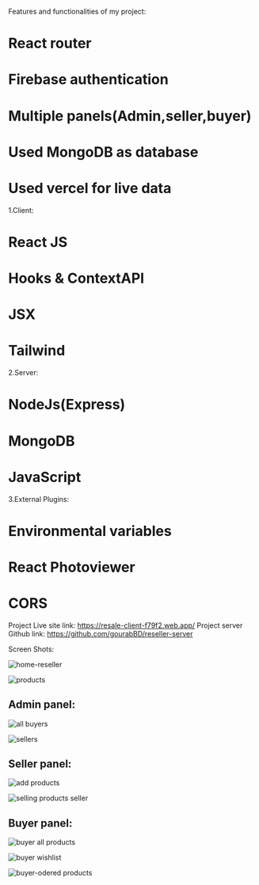 Features and functionalities of my project:

# React router
# Firebase authentication
# Multiple panels(Admin,seller,buyer)
# Used MongoDB as database
# Used vercel for live data




1.Client:

# React JS
# Hooks & ContextAPI
# JSX
# Tailwind

2.Server:

# NodeJs(Express)
# MongoDB
# JavaScript

3.External Plugins:

# Environmental variables
# React Photoviewer
# CORS

Project Live site link: https://resale-client-f79f2.web.app/
Project server Github link: https://github.com/gourabBD/reseller-server

Screen Shots: 



![home-reseller](https://github.com/gourabBD/reseller-client/assets/67328861/679322e9-ab23-4461-8c2d-0280ed67e4c7)


![products](https://github.com/gourabBD/reseller-client/assets/67328861/94d9c667-662e-4cdd-80c9-4a3c1eba9204)

## Admin panel:

![all buyers](https://github.com/gourabBD/reseller-client/assets/67328861/d763b49a-f27d-478f-9c7d-d9f272068552)

![sellers](https://github.com/gourabBD/reseller-client/assets/67328861/c1d72f96-b74e-4601-a839-f283c2a15d6c)




## Seller panel:
![add products](https://github.com/gourabBD/reseller-client/assets/67328861/48423ffc-5640-4613-b8e6-607e689c9d5e)

![selling products seller](https://github.com/gourabBD/reseller-client/assets/67328861/bc2f369b-77fc-4dec-b631-74afe4a17c47)



## Buyer panel: 
![buyer all products](https://github.com/gourabBD/reseller-client/assets/67328861/b7caa7c8-66da-4ff2-9dbf-2e309fd7c195)


![buyer wishlist](https://github.com/gourabBD/reseller-client/assets/67328861/13968a9b-65b5-4060-b53e-63538b324081)

![buyer-odered products](https://github.com/gourabBD/reseller-client/assets/67328861/55835c3d-32fe-4a85-bcf6-c56a63b3e889)



